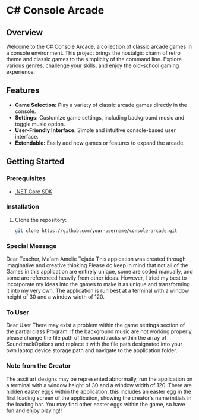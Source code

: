 # C# Console Arcade

## Overview

Welcome to the C# Console Arcade, a collection of classic arcade games in a console environment. This project brings the nostalgic charm of retro theme and classic games to the simplicity of the command line. Explore various genres, challenge your skills, and enjoy the old-school gaming experience.

## Features

- **Game Selection:** Play a variety of classic arcade games directly in the console.
- **Settings:** Customize game settings, including background music and toggle music option.
- **User-Friendly Interface:** Simple and intuitive console-based user interface.
- **Extendable:** Easily add new games or features to expand the arcade.

## Getting Started

### Prerequisites

- [.NET Core SDK](https://dotnet.microsoft.com/download)

### Installation

1. Clone the repository:
   ```bash
   git clone https://github.com/your-username/console-arcade.git

### Special Message 
Dear Teacher, Ma'am Amelie Tejada
  This appication was created through imaginative and creative thinking
  Please do keep in mind that not all of the Games in this application
  are entirely unique, some are coded manually, and some are referenced
  heavily from other ideas. However, I tried my best to incorporate my ideas
  into the games to make it as unique and transforming it into my very own.
  The application is run best at a terminal with a window height of 30 and
  a window width of 120. 

### To User
Dear User
  There may exist a problem within the game settings section of the partial
  class Program. If the background music are not working properly, please
  change the file path of the soundtracks within the array of SoundtrackOptions
  and replace it with the file path designated into your own laptop device storage path
  and navigate to the application folder. 

### Note from the Creator
The ascii art designs may be represented abnormally, run the application on a
terminal with a window height of 30 and a window width of 120. There are hidden 
easter eggs within the application, this includes an easter egg in the first
loading screen of the application, showing the creator's name initials in the loading bar.
You may find other easter eggs within the game, so have fun and enjoy playing!!
